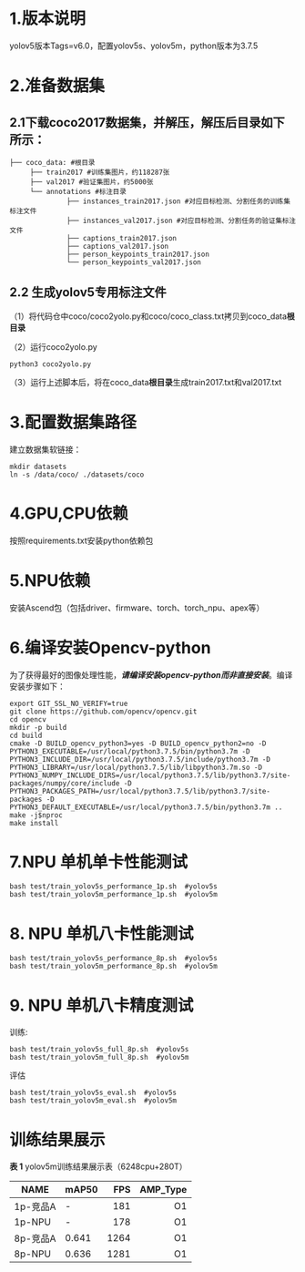 # 1.版本说明
yolov5版本Tags=v6.0，配置yolov5s、yolov5m，python版本为3.7.5

# 2.准备数据集

## 2.1下载coco2017数据集，并解压，解压后目录如下所示：

```
├── coco_data: #根目录
     ├── train2017 #训练集图片，约118287张
     ├── val2017 #验证集图片，约5000张
     └── annotations #标注目录
     		  ├── instances_train2017.json #对应目标检测、分割任务的训练集标注文件
     		  ├── instances_val2017.json #对应目标检测、分割任务的验证集标注文件
     		  ├── captions_train2017.json 
     		  ├── captions_val2017.json 
     		  ├── person_keypoints_train2017.json 
     		  └── person_keypoints_val2017.json
```

## 2.2 生成yolov5专用标注文件

（1）将代码仓中coco/coco2yolo.py和coco/coco_class.txt拷贝到coco_data**根目录**

（2）运行coco2yolo.py

```
python3 coco2yolo.py
```

（3）运行上述脚本后，将在coco_data**根目录**生成train2017.txt和val2017.txt

# 3.配置数据集路径

建立数据集软链接：

```
mkdir datasets
ln -s /data/coco/ ./datasets/coco
```


# 4.GPU,CPU依赖
按照requirements.txt安装python依赖包  

# 5.NPU依赖
安装Ascend包（包括driver、firmware、torch、torch_npu、apex等）

# 6.编译安装Opencv-python

为了获得最好的图像处理性能，***请编译安装opencv-python而非直接安装***。编译安装步骤如下：

```
export GIT_SSL_NO_VERIFY=true
git clone https://github.com/opencv/opencv.git
cd opencv
mkdir -p build
cd build
cmake -D BUILD_opencv_python3=yes -D BUILD_opencv_python2=no -D PYTHON3_EXECUTABLE=/usr/local/python3.7.5/bin/python3.7m -D PYTHON3_INCLUDE_DIR=/usr/local/python3.7.5/include/python3.7m -D PYTHON3_LIBRARY=/usr/local/python3.7.5/lib/libpython3.7m.so -D PYTHON3_NUMPY_INCLUDE_DIRS=/usr/local/python3.7.5/lib/python3.7/site-packages/numpy/core/include -D PYTHON3_PACKAGES_PATH=/usr/local/python3.7.5/lib/python3.7/site-packages -D PYTHON3_DEFAULT_EXECUTABLE=/usr/local/python3.7.5/bin/python3.7m ..
make -j$nproc
make install
```

# 7.NPU 单机单卡性能测试  

```
bash test/train_yolov5s_performance_1p.sh  #yolov5s
bash test/train_yolov5m_performance_1p.sh  #yolov5m
```

# 8. NPU 单机八卡性能测试

```
bash test/train_yolov5s_performance_8p.sh  #yolov5s
bash test/train_yolov5m_performance_8p.sh  #yolov5m
```

# 9. NPU 单机八卡精度测试
训练:
```
bash test/train_yolov5s_full_8p.sh  #yolov5s
bash test/train_yolov5m_full_8p.sh  #yolov5m
```

评估
```
bash test/train_yolov5s_eval.sh  #yolov5s
bash test/train_yolov5m_eval.sh  #yolov5m
```
# 训练结果展示

**表 1**  yolov5m训练结果展示表（6248cpu+280T）

| NAME     | mAP50 |  FPS | AMP_Type |
| -------  | -----  | ---: | -------: |
| 1p-竞品A  | - | 181 |       O1 |
| 1p-NPU   | - | 178 |       O1 |
| 8p-竞品A  | 0.641 | 1264 |       O1 |
| 8p-NPU   | 0.636 | 1281 |       O1 |